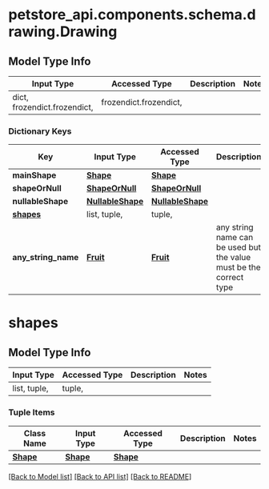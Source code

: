<a id="Drawing"></a>
# petstore_api.components.schema.drawing.Drawing

## Model Type Info
Input Type | Accessed Type | Description | Notes
------------ | ------------- | ------------- | -------------
dict, frozendict.frozendict,  | frozendict.frozendict,  |  | 

### Dictionary Keys
Key | Input Type | Accessed Type | Description | Notes
------------ | ------------- | ------------- | ------------- | -------------
**mainShape** | [**Shape**](shape.Shape.md) | [**Shape**](shape.Shape.md) |  | [optional] 
**shapeOrNull** | [**ShapeOrNull**](shape_or_null.ShapeOrNull.md) | [**ShapeOrNull**](shape_or_null.ShapeOrNull.md) |  | [optional] 
**nullableShape** | [**NullableShape**](nullable_shape.NullableShape.md) | [**NullableShape**](nullable_shape.NullableShape.md) |  | [optional] 
**[shapes](#shapes)** | list, tuple,  | tuple,  |  | [optional] 
**any_string_name** | [**Fruit**](fruit.Fruit.md) | [**Fruit**](fruit.Fruit.md) | any string name can be used but the value must be the correct type | [optional] 

# shapes

## Model Type Info
Input Type | Accessed Type | Description | Notes
------------ | ------------- | ------------- | -------------
list, tuple,  | tuple,  |  | 

### Tuple Items
Class Name | Input Type | Accessed Type | Description | Notes
------------- | ------------- | ------------- | ------------- | -------------
[**Shape**](shape.Shape.md) | [**Shape**](shape.Shape.md) | [**Shape**](shape.Shape.md) |  | 

[[Back to Model list]](../../../README.md#documentation-for-models) [[Back to API list]](../../../README.md#documentation-for-api-endpoints) [[Back to README]](../../../README.md)

